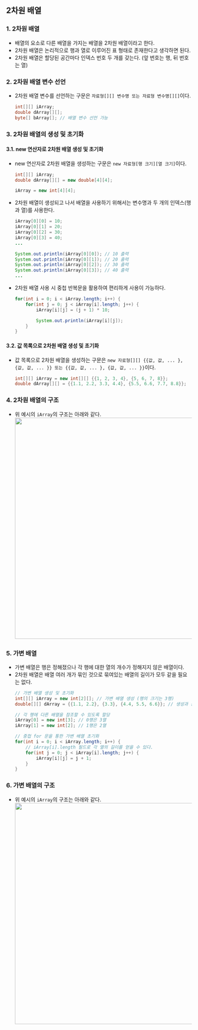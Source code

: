 ## 2차원 배열
### 1. 2차원 배열
* 배열의 요소로 다른 배열을 가지는 배열을 2차원 배열이라고 한다.
* 2차원 배열은 논리적으로 행과 열로 이루어진 표 형태로 존재한다고 생각하면 된다.
* 2차원 배열은 할당된 공간마다 인덱스 번호 두 개를 갖는다. (앞 번호는 행, 뒤 번호는 열)
### 2. 2차원 배열 변수 선언
* 2차원 배열 변수를 선언하는 구문은 `자료형[][] 변수명 또는 자료형 변수명[][]`이다.
    ``` java
    int[][] iArray;
    double dArray[][];
    byte[] bArray[]; // 배열 변수 선언 가능
    ```
### 3. 2차원 배열의 생성 및 초기화
#### 3.1. new 연산자로 2차원 배열 생성 및 초기화
* new 연산자로 2차원 배열을 생성하는 구문은 `new 자료형[행 크기][열 크기]`이다.
    ``` java
    int[][] iArray;
    double dArray[][] = new double[4][4];

    iArray = new int[4][4];
    ```
* 2차원 배열이 생성되고 나서 배열을 사용하기 위해서는 변수명과 두 개의 인덱스(행과 열)를 사용한다.
    ``` java
    iArray[0][0] = 10; 
    iArray[0][1] = 20; 
    iArray[0][2] = 30; 
    iArray[0][3] = 40; 
    ...

    System.out.println(iArray[0][0]); // 10 출력
    System.out.println(iArray[0][1]); // 20 출력
    System.out.println(iArray[0][2]); // 30 출력
    System.out.println(iArray[0][3]); // 40 출력
    ...
    ```
* 2차원 배열 사용 시 중첩 반복문을 활용하여 편리하게 사용이 가능하다.
    ``` java
    for(int i = 0; i < iArray.length; i++) {
        for(int j = 0; j < iArray[i].length; j++) {
            iArray[i][j] = (j + 1) * 10;

            System.out.println(iArray[i][j]);
        }
    }
    ```
#### 3.2. 값 목록으로 2차원 배열 생성 및 초기화
* 값 목록으로 2차원 배열을 생성하는 구문은 `new 자료형[][] {{값, 값, ... }, {값, 값, ... }} 또는 {{값, 값, ... }, {값, 값, ... }}`이다.
    ``` java
    int[][] iArray = new int[][] {{1, 2, 3, 4}, {5, 6, 7, 8}};
    double dArray[][] = {{1.1, 2.2, 3.3, 4.4}, {5.5, 6.6, 7.7, 8.8}};
    ```
### 4. 2차원 배열의 구조
* 위 예시의 `iArray`의 구조는 아래와 같다.
<br><img src="https://user-images.githubusercontent.com/26870393/161427913-24f7b27a-7bc0-447b-b680-2ff358d28903.png" width="600px"/><br>
### 5. 가변 배열
* 가변 배열은 행은 정해졌으나 각 행에 대한 열의 개수가 정해지지 않은 배열이다.
* 2차원 배열은 배열 여러 개가 묶인 것으로 묶여있는 배열의 길이가 모두 같을 필요는 없다.
    ``` java
    // 가변 배열 생성 및 초기화
    int[][] iArray = new int[2][]; // 가변 배열 생성 (행의 크기는 3행) 
    double[][] dArray = {{1.1, 2.2}, {3.3}, {4.4, 5.5, 6.6}}; // 생성과 동시에 초기화

    // 각 행에 다른 배열을 참조할 수 있도록 할당
    iArray[0] = new int[3]; // 0행은 3열
    iArray[1] = new int[2]; // 1행은 2열

    // 중첩 for 문을 통한 가변 배열 초기화
    for(int i = 0; i < iArray.length; i++) {
        // iArray[i].length 필드로 각 열의 길이를 얻을 수 있다.
        for(int j = 0; j < iArray[i].length; j++) {
            iArray[i][j] = j + 1;
        }
    }
    ```
### 6. 가변 배열의 구조
* 위 예시의 `iArray`의 구조는 아래와 같다.
<br><img src="https://user-images.githubusercontent.com/26870393/161428132-b1b1cb0c-db9a-49db-adaf-b09934da9dd2.png" width="600px"/><br>
